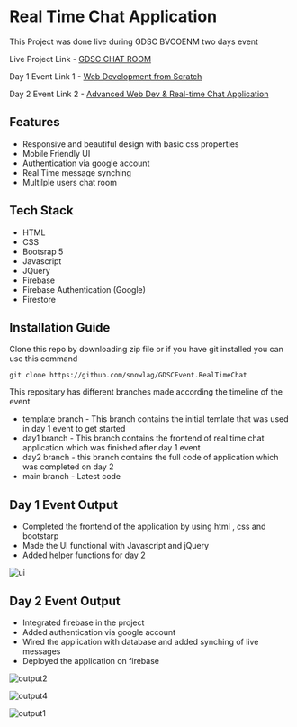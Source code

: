 # Real Time Chat Application
This Project was done live during GDSC BVCOENM two days event 

Live Project Link -  [GDSC CHAT ROOM](https://chatapplicationday2.web.app/)

Day 1 Event Link 1 - [Web Development from Scratch](https://www.youtube.com/watch?v=2Z1pzm7pP3I)

Day 2 Event Link 2 - [Advanced Web Dev & Real-time Chat Application](https://youtu.be/VjjgaJkj5GQ)

## Features
* Responsive and beautiful design with basic css properties
* Mobile Friendly UI
* Authentication via google account
* Real Time message synching
* Multilple users chat room

## Tech Stack
* HTML
* CSS 
* Bootsrap 5
* Javascript
* JQuery
* Firebase
* Firebase Authentication (Google)
* Firestore

## Installation Guide

Clone this repo by  downloading zip file or if you have git installed you can use this command

```
git clone https://github.com/snowlag/GDSCEvent.RealTimeChat

```

This repositary has different branches made according the timeline of the event

* template branch - This branch contains the initial temlate that was used in day 1 event to get started
* day1 branch - This branch contains the frontend of real time chat application which was finished after day 1 event
* day2 branch - this branch contains the full code of application which was completed on day 2
* main branch - Latest code

## Day 1 Event Output

* Completed the frontend of the application by using html , css and bootstarp
* Made the UI functional with Javascript and jQuery 
* Added helper functions for day 2

![ui](https://user-images.githubusercontent.com/55632797/140794242-adb603c1-070f-42f4-b4de-871ed2f09f82.PNG)

## Day 2 Event Output

* Integrated firebase in the project
* Added authentication via google account
* Wired the application with database and added synching of live messages
* Deployed the application on firebase

![output2](https://user-images.githubusercontent.com/55632797/141097156-c988c01d-d300-416c-870e-1fa3480b4168.PNG)
  
![output4](https://user-images.githubusercontent.com/55632797/141097262-71f72761-24f9-49d6-96a7-5ee069d88ecf.PNG)

![output1](https://user-images.githubusercontent.com/55632797/141097089-ba045673-f8fb-49f0-9e24-955a73e2661c.PNG)


